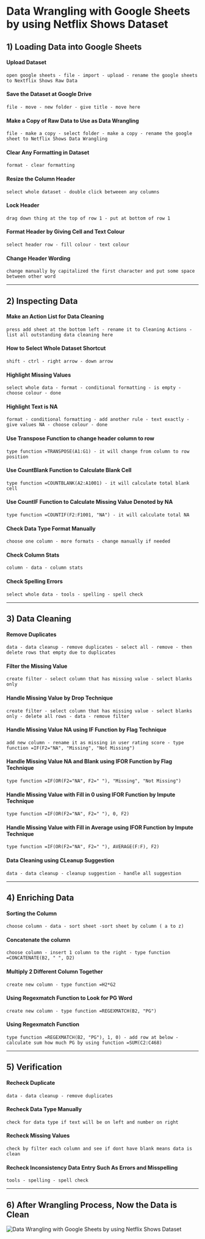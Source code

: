# Data Wrangling with Google Sheets by using Netflix Shows Dataset


## 1) Loading Data into Google Sheets

#### Upload Dataset
    open google sheets - file - import - upload - rename the google sheets to Nextflix Shows Raw Data
#### Save the Dataset at Google Drive 
    file - move - new folder - give title - move here
#### Make a Copy of Raw Data to Use as Data Wrangling
    file - make a copy - select folder - make a copy - rename the google sheet to Netflix Shows Data Wrangling
#### Clear Any Formatting in Dataset
    format - clear formatting
#### Resize the Column Header
    select whole dataset - double click betweeen any columns
#### Lock Header 
    drag down thing at the top of row 1 - put at bottom of row 1 
#### Format Header by Giving Cell and Text Colour
    select header row - fill colour - text colour
#### Change Header Wording 
    change manually by capitalized the first character and put some space between other word 

---

## 2) Inspecting Data

#### Make an Action List for Data Cleaning
    press add sheet at the bottom left - rename it to Cleaning Actions - list all outstanding data cleaning here
#### How to Select Whole Dataset Shortcut
    shift - ctrl - right arrow - down arrow
#### Highlight Missing Values
    select whole data - format - conditional formatting - is empty - choose colour - done
#### Highlight Text is NA
    format - conditional formatting - add another rule - text exactly - give values NA - choose colour - done
#### Use Transpose Function to change header column to row
    type function =TRANSPOSE(A1:G1) - it will change from column to row position
#### Use CountBlank Function to Calculate Blank Cell
    type function =COUNTBLANK(A2:A1001) - it will calculate total blank cell
#### Use CountIF Function to Calculate Missing Value Denoted by NA 
    type function =COUNTIF(F2:F1001, "NA") - it will calculate total NA
#### Check Data Type Format Manually
    choose one column - more formats - change manually if needed
#### Check Column Stats 
    column - data - column stats
#### Check Spelling Errors
    select whole data - tools - spelling - spell check

---

## 3) Data Cleaning

#### Remove Duplicates
    data - data cleanup - remove duplicates - select all - remove - then delete rows that empty due to duplicates
#### Filter the Missing Value
    create filter - select column that has missing value - select blanks only 
#### Handle Missing Value by Drop Technique
    create filter - select column that has missing value - select blanks only - delete all rows - data - remove filter
#### Handle Missing Value NA using IF Function by Flag Technique
    add new column - rename it as missing in user rating score - type function =IF(F2="NA", "Missing", "Not Missing")
#### Handle Missing Value NA and Blank using IFOR Function by Flag Technique
    type function =IF(OR(F2="NA", F2=" "), "Missing", "Not Missing")
#### Handle Missing Value with Fill in 0 using IFOR Function by Impute Technique 
    type function =IF(OR(F2="NA", F2=" "), 0, F2)
#### Handle Missing Value with Fill in Average using IFOR Function by Impute Technique
    type function =IF(OR(F2="NA", F2=" "), AVERAGE(F:F), F2) 
#### Data Cleaning using CLeanup Suggestion
    data - data cleanup - cleanup suggestion - handle all suggestion
    
  ---

## 4) Enriching Data 

#### Sorting the Column
    choose column - data - sort sheet -sort sheet by column ( a to z)
#### Concatenate the column
    choose column - insert 1 column to the right - type function =CONCATENATE(B2, " ", D2)
#### Multiply 2 Different Column Together
    create new column - type function =H2*G2
#### Using Regexmatch Function to Look for PG Word
    create new column - type function =REGEXMATCH(B2, "PG")
#### Using Regexmatch Function 
    type function =REGEXMATCH(B2, "PG"), 1, 0) - add row at below - calculate sum how much PG by using function =SUM(C2:C468)

---

## 5) Verification

#### Recheck Duplicate
    data - data cleanup - remove duplicates
#### Recheck Data Type Manually
    check for data type if text will be on left and number on right
#### Recheck Missing Values
    check by filter each column and see if dont have blank means data is clean
#### Recheck Inconsistency Data Entry Such As Errors and Misspelling 
    tools - spelling - spell check

---

## 6) After Wrangling Process, Now the Data is Clean
![Data Wrangling with Google Sheets by using Netflix Shows Dataset](https://user-images.githubusercontent.com/120476824/211837935-1ddb2a1c-6d38-48d5-a9b7-31c9e81b4997.png)
